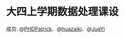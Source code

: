 # 大四上学期数据处理课设

成员: @[PHDPatrick](https://github.com/PHDPatrick)、@[huazaiki](https://github.com/huazaiki)、@[JueYi](https://github.com/SuzumiyaJueYi)
